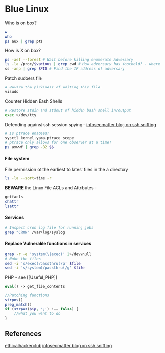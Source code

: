 # Blue Linux


Who is on box?
```bash
w
who
ps aux | grep pts
```

How is X on box?
```bash
ps -aef --forest # Wait before killing enumerate Adversary
ls -la /proc/$various | grep cwd # How adversary has foothold? - where shell is executed
ss -anp | grep $PID # Find the IP address of adversary
```

Patch sudoers file
```bash
# Beware the pickiness of editing this file.
visudo
```

Counter Hidden Bash Shells
```bash
# Restore stdin and stdout of hidden bash shell in/output
exec >/dev/tty
```

Defending against ssh session spying - [infosecmatter blog on ssh sniffing](https://www.infosecmatter.com/ssh-sniffing-ssh-spying-methods-and-defense/)
```bash
# is ptrace enabled?
sysctl kernel.yama.ptrace_scope
# ptrace only allows for one observer at a time!
ps axwwf | grep -B2 $$
```

#### File system

File permission of the earliest to latest files in the a directory
```bash
ls -la --sort=time -r
```

**BEWARE** the Linux File ACLs and Attributes - 
```bash
getfacls
chattr
lsattr
```

#### Services

```bash
# Inspect cron log file for running jobs
grep "CRON" /var/log/syslog
```

#### Replace Vulnerable functions in services

```bash
grep -r -e 'system(\|exec(' 2>/dev/null
# Nuke the files
sed -i 's/exec(/passthru(/g' $file
sed -i 's/system(/passthru(/g' $file
```

PHP - see [[Useful_PHP]]
```php
eval() -> get_file_contents

//Patching functions
strpos()
preg_match()
if (strpos($ip, ';') !== false) { 
	//what you want to do 
}
```



## References

[ethicalhackerclub](https://ethicalhackers.club/hack-the-box-battlegrounds-cyber-mayhem-attack-defense-review-strategies-tips-and-tricks/)
[infosecmatter blog on ssh sniffing](https://www.infosecmatter.com/ssh-sniffing-ssh-spying-methods-and-defense/)